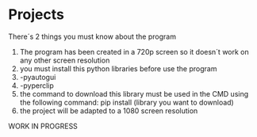 # Projects
There´s 2 things you must know about the program
1. The program has been created in a 720p screen so it doesn´t work on any other screen resolution
2. you must install this python libraries before use the program
3. -pyautogui
4. -pyperclip
5. the command to download this library must be used in the CMD using the following command: pip install (library you want to download)
6. the project will be adapted to a 1080 screen resolution

WORK IN PROGRESS 
